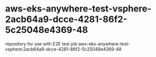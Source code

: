 # aws-eks-anywhere-test-vsphere-2acb64a9-dcce-4281-86f2-5c25048e4369-48
repository for use with E2E test job aws-eks-anywhere-test-vsphere:2acb64a9-dcce-4281-86f2-5c25048e4369-48
